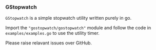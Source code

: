 ### GStopwatch

```GStopwatch``` is a simple stopwatch utility written purely in go.

Import the ```"gostopwatch/gostopwatch"``` module and follow the code in ```examples/examples.go``` to use the utility timer.

Please raise relavant issues over GitHub.